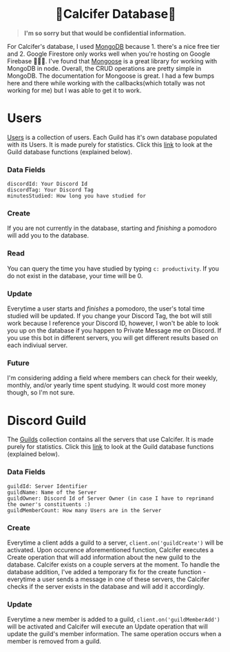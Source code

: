 <h1 align="center">💾Calcifer Database💾</h1>

>**I'm so sorry but that would be confidential information.**

For Calcifer's database, I used <a href="https://www.mongodb.com/">MongoDB</a> because 1. there's a nice free tier and 2. Google Firestore only works well when you're hosting on Google Firebase 💢😠💢. I've found that <a href=https://mongoosejs.com/>Mongoose</a> is a great library for working with MongoDB in node. Overall, the CRUD operations are pretty simple in MongoDB. The documentation for Mongoose is great. I had a few bumps here and there while working with the callbacks(which totally was not working for me) but I was able to get it to work.

<h1>Users</h1>
<p><a href="https://github.com/andreidimaano/Calcifer/blob/database/src/database/models/User.ts">Users</a> is a collection of users. Each Guild has it's own database populated with its Users. It is made purely for statistics. Click this <a href="https://github.com/andreidimaano/Calcifer/blob/database/src/database/resolvers/GuildResolver.ts">link</a> to look at the Guild database functions (explained below).</p>

<h3>Data Fields</h3>

`discordId: Your Discord Id`<br />
`discordTag: Your Discord Tag`<br />
`minutesStudied: How long you have studied for`<br />

<h3>Create</h3>

If you are not currently in the database, starting and *finishing* a pomodoro will add you to the database.

<h3>Read</h3>

You can query the time you have studied by typing ```c: productivity```. If you do not exist in the database, your time will be 0.

<h3>Update</h3>

Everytime a user starts and *finishes* a pomodoro, the user's total time studied will be updated. If you change your Discord Tag, the bot will still work because I reference your Discord ID, however, I won't be able to look you up on the database if you happen to Private Message me on Discord. If you use this bot in different servers, you will get different results based on each indiviual server.

<h3>Future</h3>

I'm considering adding a field where members can check for their weekly, monthly, and/or yearly time spent studying. It would cost more money though, so I'm not sure.

<h1>Discord Guild</h1>

<p> The <a href="https://github.com/andreidimaano/Calcifer/blob/database/src/database/models/DiscordGuild.ts">Guilds</a> collection contains all the servers that use Calcifer. It is made purely for statistics. Click this <a href="https://github.com/andreidimaano/Calcifer/blob/database/src/database/resolvers/UserResolver.ts">link</a> to look at the Guild database functions (explained below).</p></p>

<h3>Data Fields</h3>

`guildId: Server Identifier`<br />
`guildName: Name of the Server`<br />
`guildOwner: Discord Id of Server Owner (in case I have to reprimand the owner's constituents :)`<br />
`guildMemberCount: How many Users are in the Server`<br />


<h3>Create</h3>

Everytime a client adds a guild to a server, ```client.on('guildCreate')``` will be activated. Upon occurence aforementioned function, Calcifer executes a Create operation that will add information about the new guild to the database. Calcifer exists on a couple servers at the moment. To handle the database addition, I've added a temporary fix for the create function - everytime a user sends a message in one of these servers, the Calcifer checks if the server exists in the database and will add it accordingly.

<h3>Update</h3>

Everytime a new member is added to a guild, ```client.on('guildMemberAdd')``` will be activated and Calcifer will execute an Update operation that will update the guild's member information. The same operation occurs when a member is removed from a guild.

